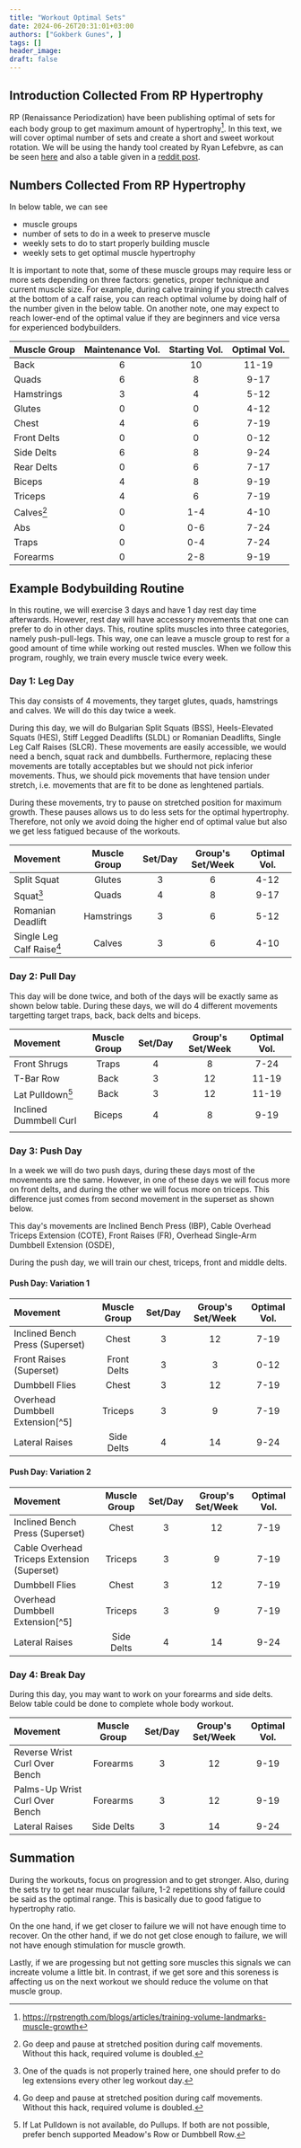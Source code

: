 ```yaml
---
title: "Workout Optimal Sets"
date: 2024-06-26T20:31:01+03:00
authors: ["Gokberk Gunes", ]
tags: []
header_image:
draft: false
---
```


## Introduction Collected From RP Hypertrophy
RP (Renaissance Periodization) have been publishing optimal of sets for each
body group to get maximum amount of hypertrophy[^1]. In this text, we will 
cover optimal number of sets and create a short and sweet workout rotation.
We will be using the handy tool created by Ryan Lefebvre, as can be seen
[here](https://github.com/RyanLefebvre/RP-Hypertrophy-Hub-Visualizer) and also
a table given in a [reddit
post](https://old.reddit.com/r/weightroom/comments/6674a4/dr_mike_israetels_training_tips_for_hypertrophy/). 


## Numbers Collected From RP Hypertrophy
In below table, we can see 
- muscle groups
- number of sets to do in a week to preserve muscle
- weekly sets to do to start properly building muscle
- weekly sets to get optimal muscle hypertrophy

It is important to note that, some of these muscle groups may require less or
more sets depending on three factors: genetics, proper technique and current
muscle size. For example, during calve training if you strecth calves at the
bottom of a calf raise, you can reach optimal volume by doing  half of the
number given in the below table. On another note, one may expect to reach
lower-end of the optimal value if they are beginners and vice versa for
experienced bodybuilders.

| Muscle Group    | Maintenance Vol.   | Starting Vol.   | Optimal Vol.   |
| :-------------- | :----------------: | :-------------: | :------------: |
| Back            | 6                  | 10              | 11-19          |
| Quads           | 6                  | 8               | 9-17           |
| Hamstrings      | 3                  | 4               | 5-12           |
| Glutes          | 0                  | 0               | 4-12           |
| Chest           | 4                  | 6               | 7-19           |
| Front Delts     | 0                  | 0               | 0-12           |
| Side Delts      | 6                  | 8               | 9-24           |
| Rear Delts      | 0                  | 6               | 7-17           |
| Biceps          | 4                  | 8               | 9-19           |
| Triceps         | 4                  | 6               | 7-19           |
| Calves[^3]      | 0                  | 1-4             | 4-10           |
| Abs             | 0                  | 0-6             | 7-24           |
| Traps           | 0                  | 0-4             | 7-24           |
| Forearms        | 0                  | 2-8             | 9-19           |


## Example Bodybuilding Routine
In this routine, we will exercise 3 days and have 1 day rest day time
afterwards. However, rest day will have accessory movements that one can prefer
to do in other days. This, routine splits muscles into three categories, namely
push-pull-legs. This way, one can leave a muscle group to rest for a good
amount of time while working out rested muscles. When we follow this program,
roughly, we train every muscle twice every week.

### Day 1: Leg Day

This day consists of 4 movements, they target glutes, quads, hamstrings and
calves. We will do this day twice a week.

During this day, we will do Bulgarian Split Squats (BSS), Heels-Elevated Squats
(HES), Stiff Legged Deadlifts (SLDL) or Romanian Deadlifts, Single Leg Calf
Raises (SLCR). These movements are easily accessible, we would need a bench,
squat rack and dumbbells. Furthermore, replacing these movements are totally
acceptables but we should not pick inferior movements. Thus, we should pick
movements that have tension under stretch, i.e. movements that are fit to be
done as lenghtened partials.

During these movements, try to pause on stretched position for maximum growth.
These pauses allows us to do less sets for the optimal hypertrophy. Therefore,
not only we avoid doing the higher end of optimal value but also we get less
fatigued because of the workouts.

| Movement                     | Muscle Group   | Set/Day   | Group's Set/Week | Optimal Vol.   |
| :--------------------------- | :------------: | :-------: | :--------:       | :------------: |
| Split Squat                  | Glutes         | 3         | 6                | 4-12           |
| Squat[^2]                    | Quads          | 4         | 8                | 9-17           |
| Romanian Deadlift            | Hamstrings     | 3         | 6                | 5-12           |
| Single Leg Calf Raise[^3]    | Calves         | 3         | 6                | 4-10           |

### Day 2: Pull Day
This day will be done twice, and both of the days will be exactly same as shown
below table. During these days, we will do 4 different movements targetting
target traps, back, back delts and biceps.

| Movement                 | Muscle Group   | Set/Day       | Group's Set/Week | Optimal Vol.     |
| :----------------------- | :------------: | :-----------: | :------------:   | :--------------: |
| Front Shrugs             | Traps          | 4             | 8                | 7-24             |
| T-Bar Row                | Back           | 3             | 12               | 11-19            |
| Lat Pulldown[^4]         | Back           | 3             | 12               | 11-19            |
| Inclined Dummbell Curl   | Biceps         | 4             | 8                | 9-19             |
|                          |                |               |                  |                  |



### Day 3: Push Day
In a week we will do two push days, during these days most of the movements are
the same. However, in one of these days we will focus more on front delts, and
during the other we will focus more on triceps. This difference just comes from
second movement in the superset as shown below.

This day's movements are Inclined Bench Press (IBP), Cable Overhead Triceps
Extension (COTE), Front Raises (FR), Overhead Single-Arm Dumbbell Extension
(OSDE), 

During the push day, we will train our chest, triceps, front and middle delts.


#### Push Day: Variation 1 
| Movement                                      | Muscle Group   | Set/Day       | Group's Set/Week | Optimal Vol.     |
| :-----------------------                      | :------------: | :-----------: | :------------:   | :--------------: |
| Inclined Bench Press (Superset)               | Chest          | 3             | 12               | 7-19             |
| Front Raises (Superset)                       | Front Delts    | 3             | 3                | 0-12             |
| Dumbbell Flies                                | Chest          | 3             | 12               | 7-19             |
| Overhead Dumbbell Extension[^5]               | Triceps        | 3             | 9                | 7-19             |
| Lateral Raises                                | Side Delts     | 4             | 14               | 9-24             |

#### Push Day: Variation 2 
| Movement                                    | Muscle Group   | Set/Day       | Group's Set/Week | Optimal Vol.     |
| :-----------------------                    | :------------: | :-----------: | :------------:   | :--------------: |
| Inclined Bench Press (Superset)             | Chest          | 3             | 12               | 7-19             |
| Cable Overhead Triceps Extension (Superset) | Triceps        | 3             | 9                | 7-19             |
| Dumbbell Flies                              | Chest          | 3             | 12               | 7-19             |
| Overhead Dumbbell Extension[^5]             | Triceps        | 3             | 9                | 7-19             |
| Lateral Raises                              | Side Delts     | 4             | 14               | 9-24             |

### Day 4: Break Day

During this day, you may want to work on your forearms and side delts. Below
table could be done to complete whole body workout.

| Movement                                    | Muscle Group   | Set/Day       | Group's Set/Week | Optimal Vol.     |
| :-----------------------                    | :------------: | :-----------: | :------------:   | :--------------: |
| Reverse Wrist Curl Over Bench               | Forearms       | 3             | 12               | 9-19             |
| Palms-Up Wrist Curl Over Bench              | Forearms       | 3             | 12               | 9-19             |
| Lateral Raises                              | Side Delts     | 3             | 14               | 9-24             |

## Summation
During the workouts, focus on progression and to get stronger. Also, during
the sets try to get near muscular failure, 1-2 repetitions shy of failure could be
said as the optimal range. This is basically due to good fatigue to hypertrophy
ratio. 

On the one hand, if we get closer to failure we will not have enough time to
recover. On the other hand, if we do not get close enough to failure, we will
not have enough stimulation for muscle growth.

Lastly, if we are progessing but not getting sore muscles this signals we can
increate volume a little bit. In contrast, if we get sore and this soreness is
affecting us on the next workout we should reduce the volume on that muscle
group.




[^1]: https://rpstrength.com/blogs/articles/training-volume-landmarks-muscle-growth
[^2]: One of the quads is not properly trained here, one should prefer to do leg extensions every other leg workout day.
[^3]: Go deep and pause at stretched position during calf movements. Without this hack, required volume is doubled. 
[^4]: If Lat Pulldown is not available, do Pullups. If both are not possible, prefer bench supported Meadow's Row or Dumbbell Row.
[^4]: Prefer seated for better body stability, and prefer single-arm variations for better focus.
